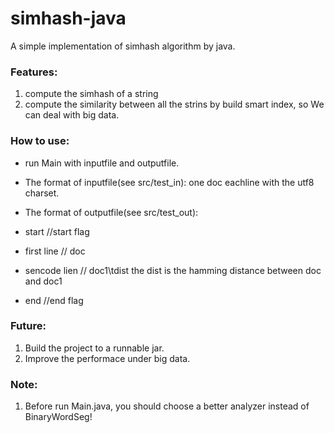 simhash-java
============

A simple implementation of simhash algorithm by java.

### Features:<br />  
1. compute the simhash of a string<br />  
2. compute the similarity between all the strins by build smart index, so We can deal with big data.<br />  

### How to use:
- run Main with inputfile and outputfile.<br />  

- The format of inputfile(see src/test_in): one doc eachline with the utf8 charset.<br />  

- The format of outputfile(see src/test_out): <br />  
- start //start flag<br />  
- first line // doc<br />  
- sencode lien // doc1\tdist the dist is the hamming distance between doc and doc1 <br />  
- end //end flag<br />  

### Future:
1. Build the project to a runnable jar.<br />  
2. Improve the performace under big data.<br />  

### Note:
1. Before run Main.java, you should choose a better analyzer instead of BinaryWordSeg!


